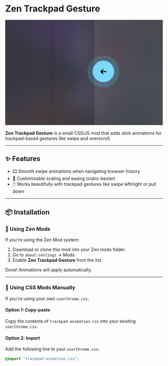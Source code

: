 # Zen Trackpad Gesture

![Preview](./example.png)

**Zen Trackpad Gesture** is a small CSS/JS mod that adds slick animations for trackpad-based gestures like swipe and overscroll.

---

## ✨ Features

- 🎞️ Smooth swipe animations when navigating browser history  
- 📏 Customizable scaling and easing (cubic-bezier)  
- 🖱️ Works beautifully with trackpad gestures like swipe left/right or pull down

---

## 📦 Installation

### 🧭 Using Zen Mods

If you're using the Zen Mod system:

1. Download or clone this mod into your Zen mods folder.
2. Go to `about:settings` → Mods.
3. Enable **Zen Trackpad Gesture** from the list.

Done! Animations will apply automatically.

---

### 🎨 Using CSS Mods Manually

If you're using your own `userChrome.css`:

#### Option 1: Copy-paste
Copy the contents of `trackpad-animation.css` into your existing `userChrome.css`.

#### Option 2: Import
Add the following line to your `userChrome.css`:

```css
@import "trackpad-animation.css";
